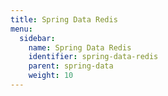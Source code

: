 ```yaml
---
title: Spring Data Redis
menu:
  sidebar:
    name: Spring Data Redis
    identifier: spring-data-redis
    parent: spring-data
    weight: 10
---
```

